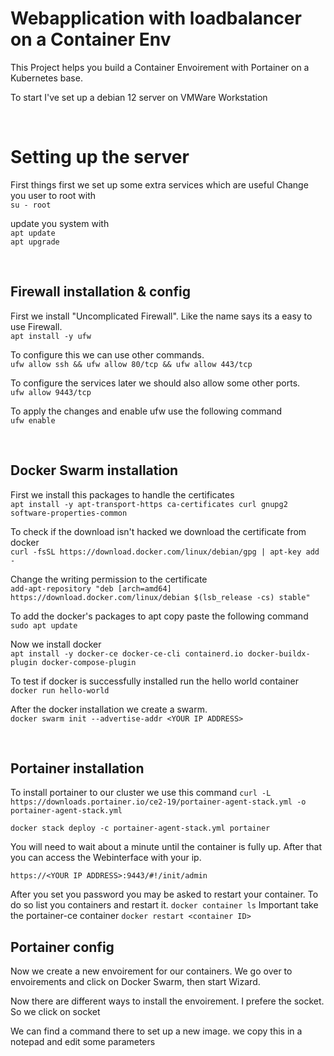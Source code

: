 # Webapplication with loadbalancer on a Container Env

This Project helps you build a Container Envoirement with Portainer on a Kubernetes base.

To start I've set up a debian 12 server on VMWare Workstation

<br  />

# Setting up the server

First things first we set up some extra services which are useful
Change you user to root with <br />
`su - root`

update you system with<br />
`apt update` <br />
`apt upgrade`

<br  />

## Firewall installation & config

First we install "Uncomplicated Firewall". Like the name says its a easy to use Firewall.<br />
`apt install -y ufw`

To configure this we can use other commands.<br />
`ufw allow ssh && ufw allow 80/tcp && ufw allow 443/tcp`

To configure the services later we should also allow some other ports.<br />
`ufw allow 9443/tcp`

To apply the changes and enable ufw use the following command<br />
`ufw enable`

<br  />

## Docker Swarm installation

First we install this packages to handle the certificates<br />
`apt install -y apt-transport-https ca-certificates curl gnupg2 software-properties-common`

To check if the download isn't hacked we download the certificate from docker<br />
`curl -fsSL https://download.docker.com/linux/debian/gpg | apt-key add -`

Change the writing permission to the certificate<br />
`add-apt-repository "deb [arch=amd64] https://download.docker.com/linux/debian $(lsb_release -cs) stable"`

To add the docker's packages to apt copy paste the following command<br />
`sudo apt update`

Now we install docker<br />
`apt install -y docker-ce docker-ce-cli containerd.io docker-buildx-plugin docker-compose-plugin`

To test if docker is successfully installed run the hello world container<br />
`docker run hello-world`

After the docker installation we create a swarm.<br />
`docker swarm init --advertise-addr <YOUR IP ADDRESS>`

<br  />

## Portainer installation

To install portainer to our cluster we use this command
`curl -L https://downloads.portainer.io/ce2-19/portainer-agent-stack.yml -o portainer-agent-stack.yml`

`docker stack deploy -c portainer-agent-stack.yml portainer`

You will need to wait about a minute until the container is fully up. After that you can access the Webinterface with your ip.

`https://<YOUR IP ADDRESS>:9443/#!/init/admin`

After you set you password you may be asked to restart your container. To do so list you containers and restart it.
`docker container ls`
Important take the portainer-ce container
`docker restart <container ID>`

## Portainer config

Now we create a new envoirement for our containers.
We go over to envoirements and click on Docker Swarm, then start Wizard.

Now there are different ways to install the envoirement. I prefere the socket.
So we click on socket

We can find a command there to set up a new image. we copy this in a notepad and edit some parameters
